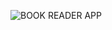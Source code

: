 ![BOOK READER APP](https://raw.githubusercontent.com/vivekneupane11/book-website-nextjs/refs/heads/main/Screenshot%202024-09-25%20at%2023.28.09.png)



